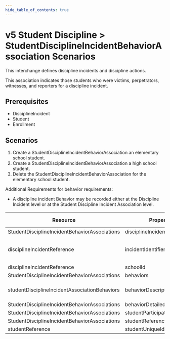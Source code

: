```yaml
---
hide_table_of_contents: true
---
```


# v5 Student Discipline > StudentDisciplineIncidentBehaviorAssociation Scenarios

This interchange defines discipline incidents and discipline actions.

This association indicates those students who were victims, perpetrators,
witnesses, and reporters for a discipline incident.

## Prerequisites

* DisciplineIncident
* Student
* Enrollment

## Scenarios

1. Create a StudentDisciplineIncidentBehaviorAssociation an elementary school student.
2. Create a StudentDisciplineIncidentBehaviorAssociation a high school student.
3. Delete the StudentDisciplineIncidentBehaviorAssociation for the elementary school student.

Additional Requirements for behavior requirements:

* A discipline incident Behavior may be recorded either at the Discipline
  Incident level or at the Student Discipline Incident Association level.

| Resource                                      | Property Name                      | Is Collection | Data Type                                        | Required | Scenario 1 POST                            | Scenario 2 POST                            |
| --------------------------------------------- | ---------------------------------- | ------------- | ------------------------------------------------ | -------- | ------------------------------------------ | ------------------------------------------ |
| StudentDisciplineIncidentBehaviorAssociations         | disciplineIncidentReference        | FALSE         | disciplineIncidentReference                      | REQUIRED |                                            |                                            |
| disciplineIncidentReference                   | incidentIdentifier                 | FALSE         | string                                           | REQUIRED | \["1" if possible \| system value\] | \["2" if possible \| system value\] |
| disciplineIncidentReference                   | schoolId                           | FALSE         | integer                                          | REQUIRED | 255901107                                  | 255901001                                  |
| StudentDisciplineIncidentBehaviorAssociations         | behaviors                          | TRUE          | studentDisciplineIncidentAssociationBehavior\[\] | REQUIRED |                                            |                                            |
| studentDisciplineIncidentAssociationBehaviors | behaviorDescriptor                 | FALSE         | behaviorDescriptor                               | REQUIRED | School Code of Conduct                     | State Offense                              |
| StudentDisciplineIncidentBehaviorAssociations | behaviorDetailedDescription        | FALSE         | string                                           | OPTIONAL |                                            |                                            |
| StudentDisciplineIncidentBehaviorAssociations         | studentParticipationCodeDescriptor | FALSE         | string                                           | REQUIRED | Perpetrator                                | Perpetrator                                |
| StudentDisciplineIncidentBehaviorAssociations         | studentReference                   | FALSE         | studentReference                                 | REQUIRED |                                            |                                            |
| studentReference                              | studentUniqueId                    | FALSE         | string                                           | REQUIRED | 111111                                     | 222222                                     |
